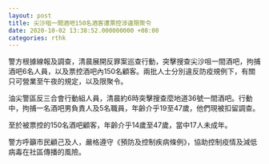 ```yaml
---
layout: post
title: 尖沙咀一間酒吧150名酒客遭票控涉違限聚令
date: 2020-10-02 13:38:52.000000000 +08:00
categories: rthk
---
```


警方根據線報及調查，清晨展開反罪案巡查行動，突擊搜查尖沙咀一間酒吧，拘捕酒吧6名人員，以及票控酒吧內150名顧客。兩批人士分別違反防疫規例下，有關只可營業至午夜的規定，以及限聚令。

油尖警區反三合會行動組人員，清晨約6時突擊搜查麼地道36號一間酒吧。行動中，拘捕一名酒吧男負責人及5名職員，年齡介乎19至47歲，他們現被扣留調查。

至於被票控的150名酒吧顧客，年齡介乎14歲至47歲，當中17人未成年。

警方呼籲市民顧己及人，嚴格遵守《預防及控制疾病條例》，協助控制疫情及減低病毒在社區傳播的風險。
